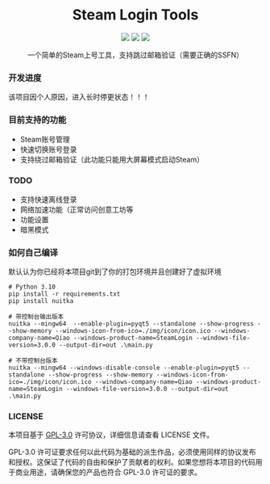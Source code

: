 <div align="center">

# Steam Login Tools

[![](https://img.shields.io/badge/Python-3.10%2B-blue)](https://www.python.org/)
[![](https://img.shields.io/badge/PyQt-5.15-orange)](https://www.python.org/)
[![](https://img.shields.io/badge/license-GPL--3.0-green)](https://github.com/ruixiaotian/steam-login-tools/blob/main/LICENSE)

一个简单的Steam上号工具，支持跳过邮箱验证（需要正确的SSFN）

</div>

### 开发进度
该项目因个人原因，进入长时停更状态！！！

### 目前支持的功能

 + Steam账号管理
 + 快速切换账号登录
 + 支持绕过邮箱验证（此功能只能用大屏幕模式启动Steam）

### TODO
+ 支持快速离线登录
+ 网络加速功能（正常访问创意工坊等
+ 功能设置
+ 暗黑模式

### 如何自己编译
默认认为你已经将本项目git到了你的打包环境并且创建好了虚拟环境
```
# Python 3.10
pip install -r requirements.txt
pip install nuitka

# 带控制台输出版本
nuitka --mingw64  --enable-plugin=pyqt5 --standalone --show-progress --show-memory --windows-icon-from-ico=./img/icon/icon.ico --windows-company-name=Qiao --windows-product-name=SteamLogin --windows-file-version=3.0.0 --output-dir=out .\main.py

# 不带控制台版本
nuitka --mingw64 --windows-disable-console --enable-plugin=pyqt5 --standalone --show-progress --show-memory --windows-icon-from-ico=./img/icon/icon.ico --windows-company-name=Qiao --windows-product-name=SteamLogin --windows-file-version=3.0.0 --output-dir=out .\main.py
```

### LICENSE
本项目基于 [GPL-3.0](https://www.gnu.org/licenses/quick-guide-gplv3.html) 许可协议，详细信息请查看 LICENSE 文件。

GPL-3.0 许可证要求任何以此代码为基础的派生作品，必须使用同样的协议发布和授权。这保证了代码的自由和保护了贡献者的权利。如果您想将本项目的代码用于商业用途，请确保您的产品也符合 GPL-3.0 许可证的要求。

